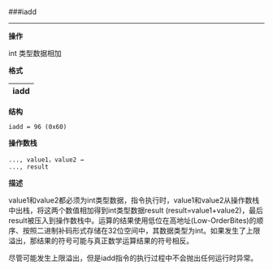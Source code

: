 ###iadd

----

**操作**

int 类型数据相加

**格式**

|iadd|
|--------:|

**结构**
```
iadd = 96 (0x60)
```

**操作数栈**
```
..., value1，value2 →
..., result
```

**描述**

value1和value2都必须为int类型数据，指令执行时，value1和value2从操作数栈中出栈，将这两个数值相加得到int类型数据result
(result=value1+value2)，最后result被压入到操作数栈中。运算的结果使用低位在高地址(Low-OrderBites)的顺序、按照二进制补码形式存储在32位空间中，其数据类型为int。如果发生了上限溢出，那结果的符号可能与真正数学运算结果的符号相反。

尽管可能发生上限溢出，但是iadd指令的执行过程中不会抛出任何运行时异常。
